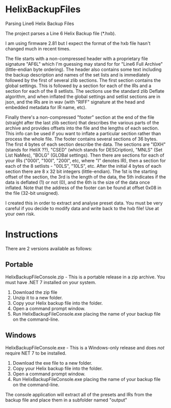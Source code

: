 # HelixBackupFiles
Parsing Line6 Helix Backup Files

The project parses a Line 6 Helix Backup file (*.hxb).

I am using firmware 2.81 but I expect the format of the hxb file hasn't changed much in recent times.

The file starts with a non-compressed header with a proprietary file signature "AF6L" which I'm guessing may stand for for "Line6 Full Archive" (little-endian byte ordering). The header also contains some text including the backup description and names of the set lists and is immediately followed by the first of several zlib sections. The first section contains the global settings. This is followed by a section for each of the IRs and a section for each of the 8 setlists. The sections use the standard zlib Deflate algorithm, and when inflated the global settings and setlist sections are in json, and the IRs are in wav (with "RIFF" signature at the head and embedded metadata for IR name, etc).

Finally there's a non-compressed "footer" section at the end of the file (straight after the last zlib section) that describes the various parts of the archive and provides offsets into the file and the lengths of each section. This info can be used if you want to inflate a particular section rather than process the whole file. The footer contains several sections of 36 bytes. The first 4 bytes of each section describe the data. The sections are "IDXH" (stands for HeliX ??), "CSED" (which stands for DESCription), "MNLS" (Set List NaMes), "BOLG" (GLOBal settings). Then there are sections for each of your IRs ("000I", "100I", "200I", etc, where "I" denotes IR), then a section for each of the 8 setlists - "00LS", "10LS", etc. After the initial 4 bytes of each section there are 8 x 32 bit integers (little-endian). The 1st is the starting offset of the section, the 3rd is the length of the data, the 5th indicates if the data is deflated (1) or not (0), and the 6th is the size of the data once inflated. Note that the address of the footer can be found at offset 0x08 in the file (32-bit unsigned).

I created this in order to extract and analyse preset data. You must be very careful if you decide to modify data and write back to the hxb file! Use at your own risk.

# Instructions

There are 2 versions available as follows:

## Portable

HelixBackupFileConsole.zip - This is a portable release in a zip archive. You must have .NET 7 installed on your system.

1. Download the zip file
2. Unzip it to a new folder.
3. Copy your Helix backup file into the folder.
4. Open a command prompt window.
4. Run HelixBackupFileConsole.exe placing the name of your backup file on the command-line.

## Windows

HelixBackupFileConsole.exe - This is a Windows-only release and does _not_ require NET 7 to be installed.

1. Download the exe file to a new folder.
2. Copy your Helix backup file into the folder.
3. Open a command prompt window.
4. Run HelixBackupFileConsole.exe placing the name of your backup file on the command-line.

The console application will extract all of the presets and IRs from the backup file and place them in a subfolder named "output"



